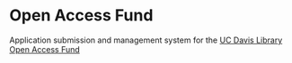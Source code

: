 # Open Access Fund
Application submission and management system for the [UC Davis Library Open Access Fund](https://library.ucdavis.edu/publish/open-access/open-access-fund/)
